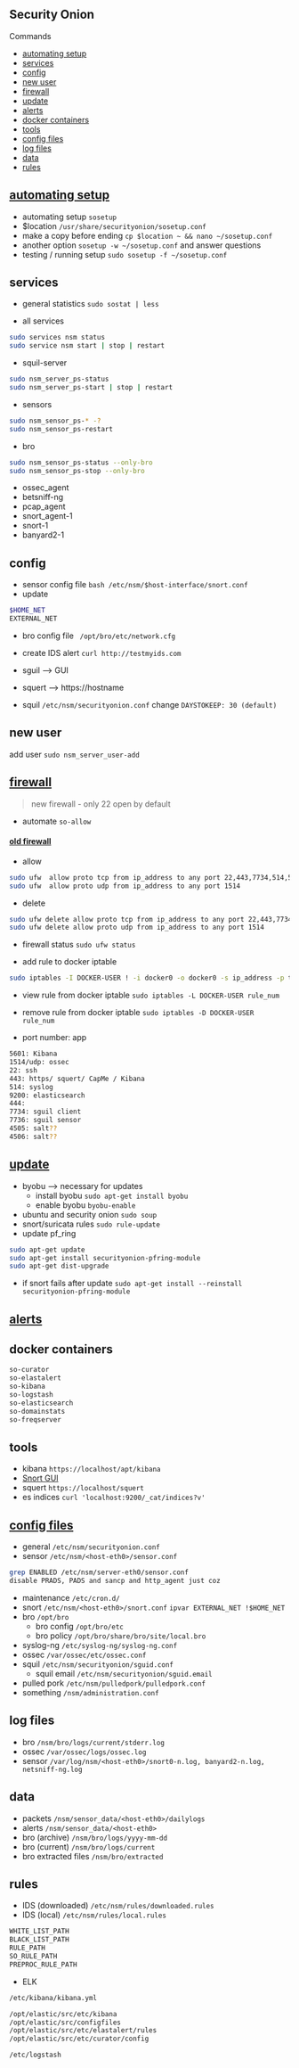 ## Security Onion

Commands
  * [automating setup](#automating-setup)
  * [services](#services)
  * [config](#config)
  * [new user](#new-user)
  * [firewall](#firewall)
  * [update](#update)
  * [alerts](#alerts)
  * [docker containers](#docker-containers)
  * [tools](#tools)
  * [config files](#config-files)
  * [log files](#log-files)
  * [data](#data)
  * [rules](#rules)


 
## [automating setup](https://github.com/Security-Onion-Solutions/security-onion/wiki/Automating-Setup) 
* automating setup ` sosetup `
* $location `/usr/share/securityonion/sosetup.conf`
* make a copy before ending `cp $location ~ && nano ~/sosetup.conf`
* another option ` sosetup -w ~/sosetup.conf ` and answer questions
* testing / running setup ` sudo sosetup -f ~/sosetup.conf ` 


## services

* general statistics ` sudo sostat | less `

* all services
```bash
sudo services nsm status
sudo service nsm start | stop | restart
```

* squil-server 
```bash 
sudo nsm_server_ps-status
sudo nsm_server_ps-start | stop | restart
```

* sensors
```bash
sudo nsm_sensor_ps-* -?
sudo nsm_sensor_ps-restart
```

* bro
```bash
sudo nsm_sensor_ps-status --only-bro
sudo nsm_sensor_ps-stop --only-bro
```

* ossec_agent
* betsniff-ng
* pcap_agent
* snort_agent-1
* snort-1
* banyard2-1

## config

* sensor config file `bash /etc/nsm/$host-interface/snort.conf`
* update 
```bash 
$HOME_NET 
EXTERNAL_NET
```

* bro config  file ` /opt/bro/etc/network.cfg`

* create IDS alert ` curl http://testmyids.com `

* sguil -->  GUI

* squert --> https://hostname

* squil `/etc/nsm/securityonion.conf` change `DAYSTOKEEP: 30 (default)`

## new user 
add user ` sudo nsm_server_user-add `

## [firewall](https://github.com/Security-Onion-Solutions/security-onion/wiki/firewall)
> new firewall - only 22 open by default

* automate `so-allow`

#### [old firewall](https://github.com/Security-Onion-Solutions/security-onion/wiki/Firewall-old)
* allow
```bash
sudo ufw  allow proto tcp from ip_address to any port 22,443,7734,514,5601
sudo ufw  allow proto udp from ip_address to any port 1514
```
* delete
```bash
sudo ufw delete allow proto tcp from ip_address to any port 22,443,7734,514,5601
sudo ufw delete allow proto udp from ip_address to any port 1514
```
* firewall status `sudo ufw status`

* add rule to docker iptable
```bash
sudo iptables -I DOCKER-USER ! -i docker0 -o docker0 -s ip_address -p tcp --dport 5044 -j ACCEPT
```

* view rule from docker iptable `sudo iptables -L DOCKER-USER rule_num`

* remove rule from docker iptable `sudo iptables -D DOCKER-USER rule_num`

* port number: app
```bash
5601: Kibana
1514/udp: ossec
22: ssh
443: https/ squert/ CapMe / Kibana
514: syslog
9200: elasticsearch
444: 
7734: sguil client
7736: sguil sensor
4505: salt??
4506: salt??
```

## [update](https://github.com/Security-Onion-Solutions/security-onion/wiki/Upgrade)

* byobu --> necessary for updates
  * install byobu `sudo apt-get install byobu`
  * enable byobu `byobu-enable`
* ubuntu and security onion `sudo soup`
* snort/suricata rules `sudo rule-update`
* update pf_ring 
```bash
sudo apt-get update 
sudo apt-get install securityonion-pfring-module 
sudo apt-get dist-upgrade
```
* if snort fails after update `sudo apt-get install --reinstall securityonion-pfring-module`


## [alerts](https://github.com/Security-Onion-Solutions/security-onion/wiki/ManagingAlerts)


## docker containers 
```bash
so-curator
so-elastalert
so-kibana
so-logstash
so-elasticsearch
so-domainstats
so-freqserver 
```


## tools
* kibana `https://localhost/apt/kibana`
* [Snort GUI](https://bammv.github.io/sguil/index.html)
* squert `https://localhost/squert`
* es indices `curl 'localhost:9200/_cat/indices?v'`



## [config files](https://github.com/Security-Onion-Solutions/security-onion/wiki/Cheat-Sheet)

* general `/etc/nsm/securityonion.conf`
* sensor `/etc/nsm/<host-eth0>/sensor.conf`
```bash
grep ENABLED /etc/nsm/server-eth0/sensor.conf
disable PRADS, PADS and sancp and http_agent just coz
```
* maintenance `/etc/cron.d/`
* snort `/etc/nsm/<host-eth0>/snort.conf` `ipvar EXTERNAL_NET !$HOME_NET`
* bro `/opt/bro`
  * bro config `/opt/bro/etc`
  * bro policy `/opt/bro/share/bro/site/local.bro`
* syslog-ng `/etc/syslog-ng/syslog-ng.conf`
* ossec `/var/ossec/etc/ossec.conf`
* squil `/etc/nsm/securityonion/sguid.conf`
  * squil email `/etc/nsm/securityonion/sguid.email`
* pulled pork `/etc/nsm/pulledpork/pulledpork.conf`
* something `/nsm/administration.conf`

## log files
* bro `/nsm/bro/logs/current/stderr.log`
* ossec `/var/ossec/logs/ossec.log`
* sensor `/var/log/nsm/<host-eth0>/snort0-n.log, banyard2-n.log, netsniff-ng.log`

## data
* packets `/nsm/sensor_data/<host-eth0>/dailylogs`
* alerts `/nsm/sensor_data/<host-eth0>`
* bro (archive) `/nsm/bro/logs/yyyy-mm-dd`
* bro (current) `/nsm/bro/logs/current`
* bro extracted files `/nsm/bro/extracted`

## rules 
* IDS (downloaded) `/etc/nsm/rules/downloaded.rules`
* IDS (local) `/etc/nsm/rules/local.rules`


```bash
WHITE_LIST_PATH
BLACK_LIST_PATH
RULE_PATH
SO_RULE_PATH
PREPROC_RULE_PATH
```




* ELK
```bash
/etc/kibana/kibana.yml

/opt/elastic/src/etc/kibana
/opt/elastic/src/configfiles
/opt/elastic/src/etc/elastalert/rules
/opt/elastic/src/etc/curator/config

/etc/logstash
```




